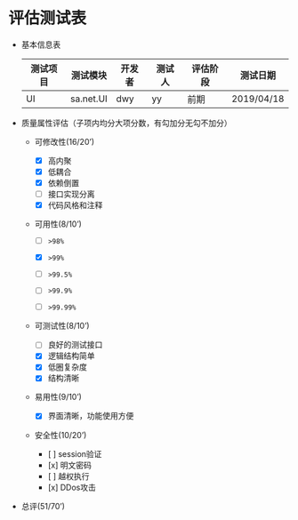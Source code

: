 # 评估测试表

* 基本信息表

  | 测试项目 | 测试模块  | 开发者 | 测试人 | 评估阶段 | 测试日期   |
  | -------- | --------- | ------ | ------ | -------- | ---------- |
  | UI       | sa.net.UI | dwy    | yy     | 前期     | 2019/04/18 |

  

* 质量属性评估（子项内均分大项分数，有勾加分无勾不加分）

  *   可修改性(16/20’)

      *   [x] 高内聚
      *   [x] 低耦合
      *   [x] 依赖倒置
      *   [ ] 接口实现分离
      *   [x] 代码风格和注释
  *   可用性(8/10’)

      *   [ ] ```>98%```

      *   [x] ```>99%```

      *   [ ] ```>99.5%```

      *   [ ] ```>99.9%```
      *   [ ] ```>99.99%```
  *   可测试性(8/10’)

      *   [ ] 良好的测试接口
      *   [x] 逻辑结构简单
      *   [x] 低圈复杂度
      *   [x] 结构清晰
  *   易用性(9/10’)

      *   [x] 界面清晰，功能使用方便

  *   安全性(10/20’)

      *    [ ] session验证
      *    [x] 明文密码
      *    [ ] 越权执行
      *    [x] DDos攻击

* 总评(51/70’)